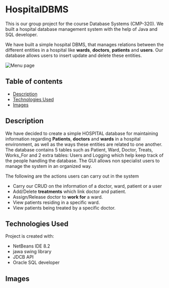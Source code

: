 # HospitalDBMS
This is our group project for the course Database Systems (CMP-320). We built a hospital database management system with the help of Java and SQL developer.

We have built a simple hospital DBMS, that manages relations between the different entities in a hospital like <b>wards</b>, <b>doctors</b>, <b>patients</b> and <b>users</b>. Our database allows users to insert update and delete these entities.

![Menu page]()

## Table of contents
* [Description](#description)
* [Technologies Used](#technologies-used)
* [Images](#images)

## Description
We have decided to create a simple HOSPITAL database for maintaining information regarding <b>Patients</b>,  <b>doctors</b> and <b>wards</b> in a hospital environment, as well as the ways these entities are related to one another. The database contains 5 tables such as Patient, Ward, Doctor, Treats, Works_For and 2 extra tables: Users and Logging which help keep track of the people handling the database. The GUI allows non specialist users to manage the system in an organized way.

The following are the actions users can carry out in the system

* Carry our CRUD on the information of a doctor, ward, patient or a user
* Add/Delete <b>treatments</b> which link doctor and patient.
* Assign/Release doctor to <b>work for</b> a ward.
* View patients residing in a specific ward.
* View patients being treated by a specific doctor.


## Technologies Used
Project is created with:
* NetBeans IDE 8.2
* jawa swing library
* JDCB API
* Oracle SQL developer

## Images



